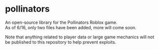 # pollinators 
An open-source library for the Pollinators Roblox game.  
As of 6/16, only two files have been added, more will come soon.

Note that anything related to player data or large game mechanics will not be published to this repository to help prevent exploits.
